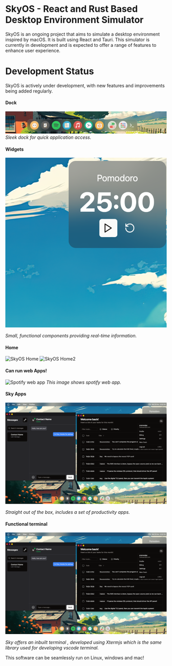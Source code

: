 # SkyOS - React and Rust Based Desktop Environment Simulator

SkyOS is an ongoing project that aims to simulate a desktop environment inspired by macOS. It is built using React and Tauri. This simulator is currently in development and is expected to offer a range of features to enhance user experience. 



# Development Status

SkyOS is actively under development, with new features and improvements being added regularly. 

#### Dock
![SkyOS Dock](images/dock.png)
*Sleek dock for quick application access.*

#### Widgets
![SkyOS Widgets](images/widgets.png)

*Small, functional components providing real-time information.*

#### Home
![SkyOS Home](images/home.png)
![SkyOS Home2](images/home1.png)

#### Can run web Apps!
![Spotify web app](images/webapp.png)
*This image shows spotify web app.*

#### Sky Apps
![Sky apps](images/BAsicApps.png)

*Straight out of the box, includes a set of productivity apps.*


#### Functional terminal

![Sky apps](images/BAsicApps.png)

*Sky offers an inbuilt terminal , developed using Xtermjs which is the same library used for developing  vscode terminal.*






This software can be seamlessly run on Linux, windows and mac!
